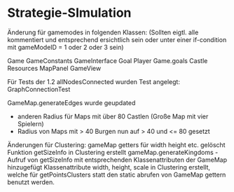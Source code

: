 # Strategie-SImulation


Änderung für gamemodes in folgenden Klassen: (Sollten eigtl. alle kommentiert und entsprechend ersichtlich sein oder unter einer if-condition mit gameModeID = 1 oder 2 oder 3 sein)

Game
GameConstants
GameInterface
Goal
Player
Game.goals
Castle
Resources
MapPanel
GameView


Für Tests der 1.2 allNodesConnected wurden Test angelegt:
GraphConnectionTest


GameMap.generateEdges wurde geupdated
 - anderen Radius für Maps mit über 80 Castlen (Große Map mit vier Spielern)
 - Radius von Maps mit > 40 Burgen nun auf > 40 und <= 80 gesetzt
 
 
 Änderungen für Clustering:
  gameMap getters für width height etc. gelöscht
  Funktion getSizeInfo in Clustering erstellt
  gameMap.generateKingdoms - Aufruf von getSizeInfo mit entsprechenden Klassenattributen der GameMap hinzugefügt
  Klassenattribute width, height, scale in Clustering erstellt, welche für getPointsClusters statt den static abrufen von GameMap gettern benutzt werden.

